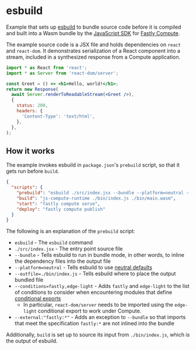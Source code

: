 # esbuild

Example that sets up [esbuild](https://esbuild.github.io/getting-started/) to bundle source code before it is compiled and built into a Wasm bundle by the [JavaScript SDK](https://js-compute-reference-docs.edgecompute.app) for [Fastly Compute](https://www.fastly.com/documentation/guides/compute/javascript/).

The example source code is a JSX file and holds dependencies on `react` and `react-dom`. It demonstrates serialization of a React component into a stream, included in a synthesized response from a Compute application. 

```jsx
import * as React from 'react';
import * as Server from 'react-dom/server';

const Greet = () => <h1>Hello, world!</h1>;
return new Response(
  await Server.renderToReadableStream(<Greet />),
  {
    status: 200,
    headers: {
      'Content-Type': 'text/html',
    },
  },
);
```

## How it works

The example invokes esbuild in `package.json`'s `prebuild` script, so that it gets run before `build`.

```json
{
  "scripts": {
    "prebuild": "esbuild ./src/index.jsx --bundle --platform=neutral --outfile=./bin/index.js --conditions=fastly,edge-light --external:\"fastly:*\"",
    "build": "js-compute-runtime ./bin/index.js ./bin/main.wasm",
    "start": "fastly compute serve",
    "deploy": "fastly compute publish"
  }
}
```

The following is an explanation of the `prebuild` script:
- `esbuild` - The `esbuild` command
- `./src/index.jsx` - The entry point source file
- `--bundle` - Tells esbuild to run in bundle mode, in other words, to inline the dependency files into the output file
- `--platform=neutral` - Tells esbuild to use [neutral defaults](https://esbuild.github.io/api/#platform)
- `--outfile=./bin/index.js` - Tells esbuild where to place the output bundled file
- `--conditions=fastly,edge-light` - Adds `fastly` and `edge-light` to the list of conditions to consider when encountering modules that define [conditional exports](https://nodejs.org/api/packages.html#conditional-exports)
  - In particular, `react-dom/server` needs to be imported using the `edge-light` conditional export to work under Compute.
- `--external:"fastly:*"` - Adds an exception to `--bundle` so that imports that meet the specification `fastly:*` are not inlined into the bundle

Additionally, `build` is set up to source its input from `./bin/index.js`, which is the output of esbuild.


